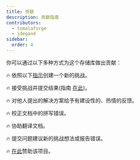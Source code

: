 ```yaml
---
title: 贡献
description: 贡献指南
contributors:
  - tomalaforge
  - jdegand
sidebar:
  order: 4
---
```


你可以通过以下多种方式为这个存储库做出贡献：

🔥 依照以下[指示](/guides/create-challenge)创建一个新的挑战。

🔥 接受挑战并提交结果(指南 [在此](/guides/resolve-challenge))。

🔥 对他人提出的解决方案给予有建设性的、热情的反馈。

🔥 校正文档中的拼写错误。

🔥 协助翻译文档。

🔥 提交问题建议新的挑战想法或报告错误。

🔥 [在此](https://github.com/sponsors/tomalaforge)赞助该项目。
